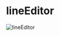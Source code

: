 # lineEditor


![lineEditor](https://github.com/ahmadkriez/lineEditor/tree/master/presenting/lineEditor.png?raw=true)
